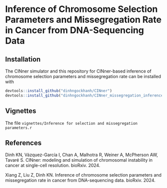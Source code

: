# Inference of Chromosome Selection Parameters and Missegregation Rate in Cancer from DNA-Sequencing Data

## Installation

The CINner simulator and this repository for CINner-based inference of chromosome selection parameters and missegregation rate can be installed with

```R
devtools::install_github("dinhngockhanh/CINner")
devtools::install_github("dinhngockhanh/CINner_missegregation_inference")
```

## Vignettes

The file `vignettes/Inference for selection and missegregation parameters.r` 

## References
Dinh KN, Vázquez-García I, Chan A, Malhotra R, Weiner A, McPherson AW, Tavaré S. CINner: modeling and simulation of chromosomal instability in cancer at single-cell resolution. bioRxiv. 2024.

Xiang Z, Liu Z, Dinh KN. Inference of chromosome selection parameters and missegregation rate in cancer from DNA-sequencing data. bioRxiv. 2024.